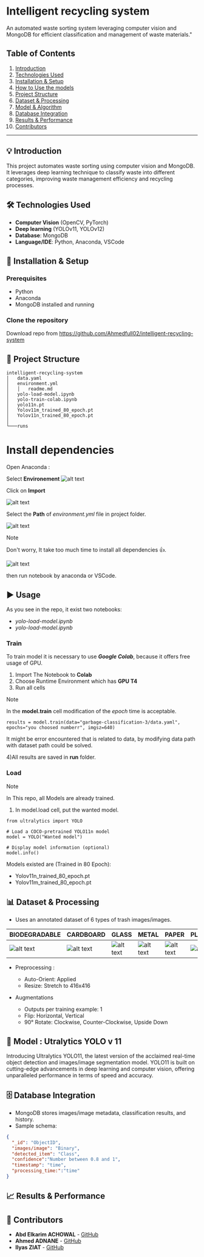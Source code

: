 # Intelligent recycling system

An automated waste sorting system leveraging computer vision and MongoDB for efficient classification and management of waste materials."

## Table of Contents

1. [Introduction](#introduction)  
2. [Technologies Used](#technologies-used)  
3. [Installation & Setup](#installation--setup)  
4. [How to Use the models](#usage)  
5. [Project Structure](#project-structure)  
6. [Dataset & Processing](#dataset--processing)  
7. [Model & Algorithm](#model--algorithm)  
8. [Database Integration](#database-integration)  
9. [Results & Performance](#results--performance)  
11. [Contributors](#contributors)    

---

## 💡 Introduction  

This project automates waste sorting using computer vision and MongoDB. It leverages deep learning technique to classify waste into different categories, improving waste management efficiency and recycling processes.  

## 🛠 Technologies Used  

- **Computer Vision** (OpenCV, PyTorch)  
- **Deep learning** (YOLOv11, YOLOv12)  
- **Database**: MongoDB  
- **Language/IDE**: Python, Anaconda, VSCode     

## 🔧 Installation & Setup  

### Prerequisites  
- Python 
- Anaconda  
- MongoDB installed and running  


### Clone the repository

Download repo from https://github.com/Ahmedfull02/intelligent-recycling-system 

## 📂 Project Structure  

```plaintext
intelligent-recycling-system
│   data.yaml
│   environment.yml
│   │   readme.md
│   yolo-load-model.ipynb
│   yolo-train-colab.ipynb
│   yolo11n.pt
│   Yolov11m_trained_80_epoch.pt
│   Yolov11n_trained_80_epoch.pt
│
└───runs
```

# Install dependencies
Open Anaconda :

Select **Environement**
![alt text](images/image.png)

Click on **Import**

![alt text](images/image-1.png)

Select the **Path** of *environment.yml* file in project folder.

![alt text](images/image-2.png)

> [!NOTE]  
> Don't worry, It take too much time to install all dependencies 👍.


![alt text](images/image-3.png)

then run notebook by anaconda or VSCode.  

## ▶️ Usage 
As you see in the repo, it exist two notebooks:
- *yolo-load-model.ipynb*
- *yolo-load-model.ipynb*

### Train
To train model it is necessary to use ***Google Colab***, because it offers free usage of GPU.
1) Import The Notebook to **Colab**
2) Choose Runtime Environment which has **GPU T4**
3) Run all cells 

> [!NOTE]  
> In the **model.train** cell modification of the *epoch* time is acceptable.
>
> ```results = model.train(data="garbage-classification-3/data.yaml", epochs="you choosed numberr", imgsz=640) ```
>
> It might be error encountered that is related to data, by modifying data path with dataset path could be solved.   

4)All results are saved in **run** folder.

### Load
> [!NOTE]  
> In This repo, all Models are already trained.

1. In model.load cell, put the wanted model. 
```
from ultralytics import YOLO

# Load a COCO-pretrained YOLO11n model
model = YOLO("Wanted model")

# Display model information (optional)
model.info()
```
Models existed are (Trained in 80 Epoch):
- Yolov11n_trained_80_epoch.pt
- Yolov11m_trained_80_epoch.pt

## 📊 Dataset & Processing  

- Uses an annotated dataset of 6 types of trash images/images.


| BIODEGRADABLE | CARDBOARD | GLASS | METAL | PAPER | PLASTIC|
|--------------|-----------|-------|-------|-------|--------|
|![alt text](images/image-5.png)|![alt text](images/image-6.png)|![alt text](images/image-7.png)|![alt text](images/image-4.png)|![alt text](images/image-8.png)|![alt text](images/image-9.png)

- Preprocessing :

    - Auto-Orient: Applied
    - Resize: Stretch to 416x416
- Augmentations
    - Outputs per training example: 1
    - Flip: Horizontal, Vertical
    - 90° Rotate: Clockwise, Counter-Clockwise, Upside Down


## 🧠 Model : Utralytics YOLO v 11  
Introducing Ultralytics YOLO11, the latest version of the acclaimed real-time object detection and images/image segmentation model. YOLO11 is built on cutting-edge advancements in deep learning and computer vision, offering unparalleled performance in terms of speed and accuracy.
## 🗄 Database Integration  

- MongoDB stores images/image metadata, classification results, and history.  
- Sample schema:  

```json
{
  "_id": "ObjectID",
  "images/image": "Binary",
  "detected_item": "Class",
  "confidence":"Number between 0.8 and 1",
  "timestamp": "time",
  "processing_time:":"time"
}
```

## 📈 Results & Performance  


## 👥 Contributors  

- **Abd Elkarim ACHOWAL** - [GitHub](https://github.com/Achowal)
- **Ahmed ADNANE** - [GitHub](https://github.com/Ahmedfull02)
- **Ilyas ZIAT** - [GitHub](https://github.com/ziatily2)
